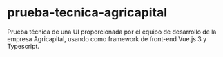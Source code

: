 # prueba-tecnica-agricapital
Prueba técnica de una UI proporcionada por el equipo de desarrollo de la empresa Agricapital, usando como framework de front-end Vue.js 3 y Typescript.
